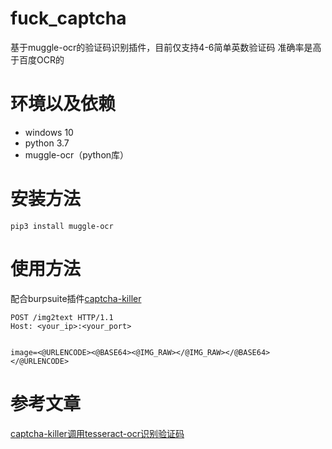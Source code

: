 # fuck_captcha

基于muggle-ocr的验证码识别插件，目前仅支持4-6简单英数验证码
准确率是高于百度OCR的

# 环境以及依赖

* windows 10
* python 3.7
* muggle-ocr（python库）

# 安装方法

`pip3 install muggle-ocr`

# 使用方法

配合burpsuite插件[captcha-killer](https://github.com/c0ny1/captcha-killer/)
```
POST /img2text HTTP/1.1
Host: <your_ip>:<your_port>


image=<@URLENCODE><@BASE64><@IMG_RAW></@IMG_RAW></@BASE64></@URLENCODE>
```

# 参考文章

[captcha-killer调用tesseract-ocr识别验证码](https://github.com/c0ny1/captcha-killer/tree/master/doc/case01)
